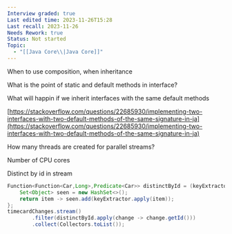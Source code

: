 ```yaml
---
Interview graded: true
Last edited time: 2023-11-26T15:28
Last recall: 2023-11-26
Needs Rework: true
Status: Not started
Topic:
  - "[[Java Core\\|Java Core]]"
---
```

When to use composition, when inheritance

  

What is the point of static and default methods in interface?

  

What will happin if we inherit interfaces with the same default methods

[https://stackoverflow.com/questions/22685930/implementing-two-interfaces-with-two-default-methods-of-the-same-signature-in-ja](https://stackoverflow.com/questions/22685930/implementing-two-interfaces-with-two-default-methods-of-the-same-signature-in-ja)

How many threads are created for parallel streams?

Number of CPU cores

  

Distinct by id in stream

```Java
Function<Function<Car,Long>,Predicate<Car>> distinctById = (keyExtractor) -> {
    Set<Object> seen = new HashSet<>();
    return item -> seen.add(keyExtractor.apply(item));
};
timecardChanges.stream()
        .filter(distinctById.apply(change -> change.getId()))
        .collect(Collectors.toList());
```